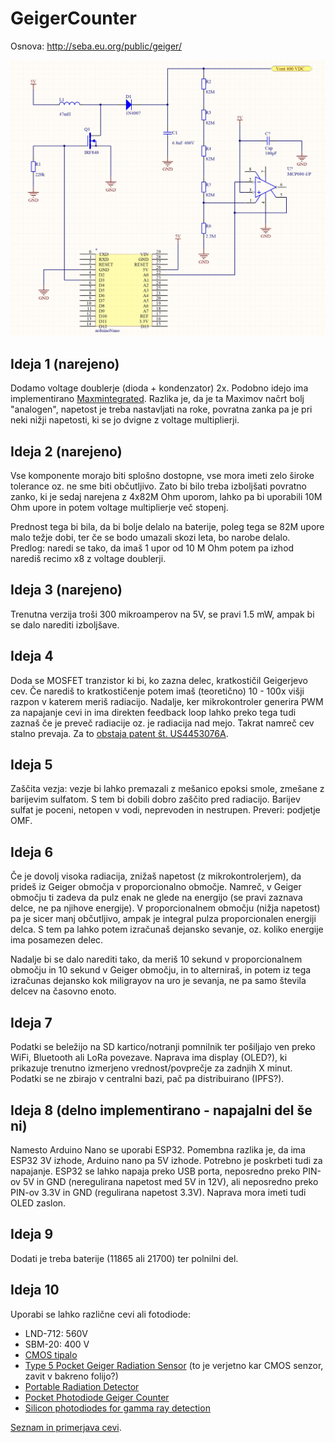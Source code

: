 # GeigerCounter

Osnova: http://seba.eu.org/public/geiger/

![Geiger Counter v. 1.0](geiger_export.jpg)

## Ideja 1 (narejeno)

Dodamo voltage doublerje (dioda + kondenzator) 2x. Podobno idejo ima implementirano [Maxmintegrated](https://www.maximintegrated.com/en/design/technical-documents/app-notes/3/3757.html). Razlika je, da je ta Maximov načrt bolj "analogen", napetost je treba nastavljati na roke, povratna zanka pa je pri neki nižji napetosti, ki se jo dvigne z voltage
multiplierji.

## Ideja 2 (narejeno)
Vse komponente morajo biti splošno dostopne, vse mora imeti zelo široke tolerance oz. ne sme biti občutljivo. Zato bi bilo treba izboljšati povratno zanko, ki je sedaj narejena z 4x82M Ohm uporom, lahko pa bi uporabili 10M Ohm upore in potem voltage multiplierje več stopenj.

Prednost tega bi bila, da bi bolje delalo na baterije, poleg tega se 82M upore malo težje dobi, ter če se bodo umazali skozi leta, bo narobe delalo. Predlog: naredi se tako, da imaš 1 upor od 10 M Ohm potem pa izhod narediš recimo x8 z voltage doublerji.

## Ideja 3 (narejeno)
Trenutna verzija troši 300 mikroamperov na 5V, se pravi 1.5 mW, ampak bi se dalo narediti izboljšave.

## Ideja 4
Doda se MOSFET tranzistor ki bi, ko zazna delec, kratkostičil Geigerjevo cev. Če narediš to kratkostičenje potem imaš (teoretično) 10 - 100x višji razpon v katerem meriš radiacijo. Nadalje, ker mikrokontroler generira PWM za napajanje cevi in ima direkten feedback loop lahko preko tega tudi zaznaš če je preveč radiacije oz. je radiacija nad mejo. Takrat namreč cev stalno prevaja. Za to [obstaja patent št. US4453076A](https://patentimages.storage.googleapis.com/74/59/dc/d22516a8492bd9/US4453076.pdf).

## Ideja 5
Zaščita vezja: vezje bi lahko premazali z mešanico epoksi smole, zmešane z barijevim sulfatom. S tem bi dobili dobro zaščito pred radiacijo. Barijev sulfat je poceni, netopen v vodi, neprevoden in nestrupen. Preveri: podjetje OMF.

## Ideja 6
Če je dovolj visoka radiacija, znižaš napetost (z mikrokontrolerjem), da prideš iz Geiger območja v proporcionalno območje. Namreč, v Geiger območju ti zadeva da pulz enak ne glede na energijo (se pravi zaznava delce, ne pa njihove energije). V proporcionalnem območju (nižja napetost) pa je sicer manj občutljivo, ampak je integral pulza proporcionalen energiji delca. S tem pa lahko potem izračunaš dejansko sevanje, oz. koliko energije ima posamezen delec.

Nadalje bi se dalo narediti tako, da meriš 10 sekund v proporcionalnem območju in 10 sekund v Geiger območju, in to alterniraš, in potem iz tega izračunas dejansko kok miligrayov na uro je sevanja, ne pa samo števila delcev na časovno enoto.

## Ideja 7
Podatki se beležijo na SD kartico/notranji pomnilnik ter pošiljajo ven preko WiFi, Bluetooth ali LoRa povezave. Naprava ima display (OLED?), ki prikazuje trenutno izmerjeno vrednost/povprečje za zadnjih X minut. Podatki se ne zbirajo v centralni bazi, pač pa distribuirano (IPFS?).

## Ideja 8 (delno implementirano - napajalni del še ni)
Namesto Arduino Nano se uporabi ESP32. Pomembna razlika je, da ima ESP32 3V izhode, Arduino nano pa 5V izhode. Potrebno je poskrbeti tudi za napajanje. ESP32 se lahko napaja preko USB porta, neposredno preko PIN-ov 5V in GND (neregulirana napetost med 5V in 12V), ali neposredno preko PIN-ov 3.3V in GND (regulirana napetost 3.3V). Naprava mora imeti tudi OLED zaslon.

## Ideja 9
Dodati je treba baterije (11865 ali 21700) ter polnilni del.

## Ideja 10
Uporabi se lahko različne cevi ali fotodiode:
 - LND-712: 560V
 - SBM-20: 400 V
 - [CMOS tipalo](https://hackaday.com/2012/01/15/turn-your-camera-phone-into-a-geiger-counter/)
 - [Type 5 Pocket Geiger Radiation Sensor](https://www.sparkfun.com/products/14209) (to je verjetno kar CMOS senzor, zavit v bakreno folijo?)
 - [Portable Radiation Detector](https://www.instructables.com/id/Radiation-Detector/)
 - [Pocket Photodiode Geiger Counter](https://www.instructables.com/id/Pocket-Photodiode-Geiger-Counter/)
 - [Silicon photodiodes for gamma ray detection](http://www.terezakis.me/wp-content/uploads//2014/02/gamma-ray-detection_0.pdf)
 
[Seznam in primerjava cevi](https://sites.google.com/site/diygeigercounter/technical/gm-tubes-supported?authuser=0).
